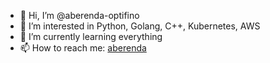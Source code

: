 - 👋 Hi, I’m @aberenda-optifino
- 👀 I’m interested in Python, Golang, C++, Kubernetes, AWS
- 🌱 I’m currently learning everything
- 📫 How to reach me: [aberenda](https://t.me/aberenda)

<!---
aberenda-optifino/aberenda-optifino is a ✨ special ✨ repository because its `README.md` (this file) appears on your GitHub profile.
You can click the Preview link to take a look at your changes.
--->
